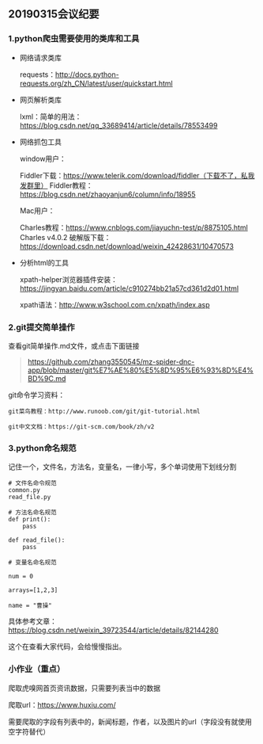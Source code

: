 ## 20190315会议纪要


### 1.python爬虫需要使用的类库和工具

- 网络请求类库

	requests：http://docs.python-requests.org/zh_CN/latest/user/quickstart.html

- 网页解析类库

	lxml：简单的用法：https://blog.csdn.net/qq_33689414/article/details/78553499

- 网络抓包工具

	window用户：

	Fiddler下载：https://www.telerik.com/download/fiddler（下载不了，私我发群里）
	Fiddler教程：https://blog.csdn.net/zhaoyanjun6/column/info/18955

	Mac用户：

	Charles教程：https://www.cnblogs.com/jiayuchn-test/p/8875105.html
	Charles v4.0.2 破解版下载：https://download.csdn.net/download/weixin_42428631/10470573

- 分析html的工具 

	xpath-helper浏览器插件安装：https://jingyan.baidu.com/article/c910274bb21a57cd361d2d01.html

	xpath语法：http://www.w3school.com.cn/xpath/index.asp


### 2.git提交简单操作

查看git简单操作.md文件，或点击下面链接

> https://github.com/zhang3550545/mz-spider-dnc-app/blob/master/git%E7%AE%80%E5%8D%95%E6%93%8D%E4%BD%9C.md

git命令学习资料：

	git菜鸟教程：http://www.runoob.com/git/git-tutorial.html

	git中文文档：https://git-scm.com/book/zh/v2


### 3.python命名规范

记住一个，文件名，方法名，变量名，一律小写，多个单词使用下划线分割

```
# 文件名命令规范
common.py
read_file.py

# 方法名命名规范
def print():
	pass

def read_file():
	pass

# 变量名命名规范

num = 0

arrays=[1,2,3]

name = "曹操"
```

具体参考文章：https://blog.csdn.net/weixin_39723544/article/details/82144280

这个在查看大家代码，会给慢慢指出。



### 小作业（重点）

爬取虎嗅网首页资讯数据，只需要列表当中的数据

爬取url：https://www.huxiu.com/


需要爬取的字段有列表中的，新闻标题，作者，以及图片的url（字段没有就使用空字符替代）




